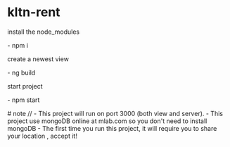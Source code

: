 # kltn-rent
<p> install the node_modules </p>
<p> - npm i </p>
<p> create a newest view </p>
<p> - ng build </p>
<p> start project </p>
<p> - npm start </p>
# note
// 
- This project will run on port 3000 (both view and server).
- This project use mongoDB online at mlab.com so you don't need to install mongoDB
- The first time you run this project, it will require you to share your location , accept it!
